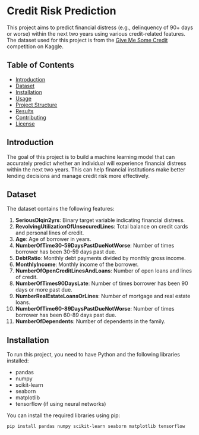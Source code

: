 # Credit Risk Prediction

This project aims to predict financial distress (e.g., delinquency of 90+ days or worse) within the next two years using various credit-related features. The dataset used for this project is from the [Give Me Some Credit](https://www.kaggle.com/competitions/GiveMeSomeCredit/data) competition on Kaggle.

## Table of Contents

- [Introduction](#introduction)
- [Dataset](#dataset)
- [Installation](#installation)
- [Usage](#usage)
- [Project Structure](#project-structure)
- [Results](#results)
- [Contributing](#contributing)
- [License](#license)

## Introduction

The goal of this project is to build a machine learning model that can accurately predict whether an individual will experience financial distress within the next two years. This can help financial institutions make better lending decisions and manage credit risk more effectively.

## Dataset

The dataset contains the following features:

1. **SeriousDlqin2yrs**: Binary target variable indicating financial distress.
2. **RevolvingUtilizationOfUnsecuredLines**: Total balance on credit cards and personal lines of credit.
3. **Age**: Age of borrower in years.
4. **NumberOfTime30-59DaysPastDueNotWorse**: Number of times borrower has been 30-59 days past due.
5. **DebtRatio**: Monthly debt payments divided by monthly gross income.
6. **MonthlyIncome**: Monthly income of the borrower.
7. **NumberOfOpenCreditLinesAndLoans**: Number of open loans and lines of credit.
8. **NumberOfTimes90DaysLate**: Number of times borrower has been 90 days or more past due.
9. **NumberRealEstateLoansOrLines**: Number of mortgage and real estate loans.
10. **NumberOfTime60-89DaysPastDueNotWorse**: Number of times borrower has been 60-89 days past due.
11. **NumberOfDependents**: Number of dependents in the family.

## Installation

To run this project, you need to have Python and the following libraries installed:

- pandas
- numpy
- scikit-learn
- seaborn
- matplotlib
- tensorflow (if using neural networks)

You can install the required libraries using pip:

```bash
pip install pandas numpy scikit-learn seaborn matplotlib tensorflow
